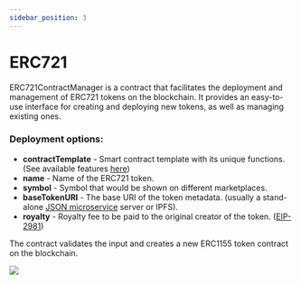```yaml
---
sidebar_position: 3
---
```


# ERC721

ERC721ContractManager is a contract that facilitates the deployment and management of ERC721 tokens on the blockchain. It provides an easy-to-use interface for creating and deploying new tokens, as well as managing existing ones.

### Deployment options:

- **contractTemplate** - Smart contract template with its unique functions. (See available features [here](/admin/hierarchy/ERC721/features))
- **name** - Name of the ERC721 token.
- **symbol** - Symbol that would be shown on different marketplaces.
- **baseTokenURI** - The base URI of the token metadata. (usually a stand-alone [JSON microservice](/api/category/json-microservice/) server or IPFS).
- **royalty** - Royalty fee to be paid to the original creator of the token. ([EIP-2981](https://eips.ethereum.org/EIPS/eip-2981))

The contract validates the input and creates a new ERC1155 token contract on the blockchain.

![](/img/admin/miscellaneous/contract-manager/erc721_contract_deploy.png)
